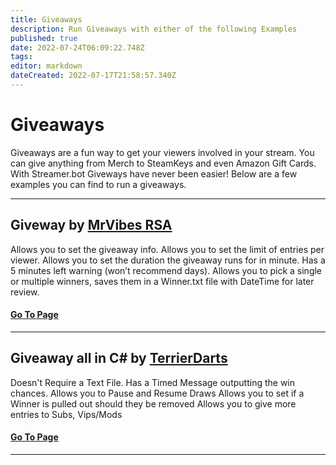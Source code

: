 ```yaml
---
title: Giveaways
description: Run Giveaways with either of the following Examples
published: true
date: 2022-07-24T06:09:22.748Z
tags: 
editor: markdown
dateCreated: 2022-07-17T21:58:57.340Z
---
```


# Giveaways

Giveaways are a fun way to get your viewers involved in your stream. You can give anything from Merch to SteamKeys and even Amazon Gift Cards. With Streamer.bot Giveways have never been easier! Below are a few examples you can find to run a giveaways.

---

## Giveway by [MrVibes RSA](www.twitch.tv/mrvibes_rsa)

Allows you to set the giveaway info.
Allows you to set the limit of entries per viewer.
Allows you to set the duration the giveaway runs for in minute. Has a 5 minutes left warning (won’t recommend days).
Allows you to pick a single or multiple winners, saves them in a Winner.txt file with DateTime for later review.

#### [Go To Page](/en/extensions/giveaways/giveaway-timed) 


---

## Giveaway all in C# by [TerrierDarts](https://www.twitch.tv/TerrierDarts)

Doesn't Require a Text File.
Has a Timed Message outputting the win chances.
Allows you to Pause and Resume Draws
Allows you to set if a Winner is pulled out should they be removed
Allows you to give more entries to Subs, Vips/Mods

#### [Go To Page](/en/extensions/giveaways/giveaway-csharp) 

---

